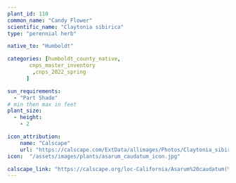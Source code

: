 ```yaml
---
plant_id: 110 
common_name: "Candy Flower"
scientific_name: "Claytonia sibirica"
type: "perennial herb"

native_to: "Humboldt"

categories: [humboldt_county_native,
       cnps_master_inventory
        ,cnps_2022_spring
      ]

sun_requirements:
  - "Part Shade"
# min then max in feet
plant_size:
  - height: 
    - 2

icon_attribution: 
    name: "Calscape"
    url: "https://calscape.com/ExtData/allimages/Photos/Claytonia_sibirica_image56.jpg" 
icon:  "/assets/images/plants/asarum_caudatum_icon.jpg"

calscape_link: "https://calscape.org/loc-California/Asarum%20caudatum(%20)"
---
```

